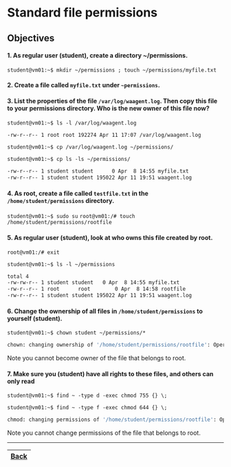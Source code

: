 # Standard file permissions

## Objectives

#### 1. As regular user (student), create a directory ~/permissions. 

`student@vm01:~$ mkdir ~/permissions ; touch ~/permissions/myfile.txt`

#### 2. Create a file called `myfile.txt` under `~permissions`.

#### 3. List the properties of the file `/var/log/waagent.log`. Then copy this file to your permissions directory. Who is the new owner of this file now?

`student@vm01:~$ ls -l /var/log/waagent.log`

```bash
-rw-r--r-- 1 root root 192274 Apr 11 17:07 /var/log/waagent.log
```

`student@vm01:~$ cp /var/log/waagent.log ~/permissions/`

`student@vm01:~$ cp ls -ls ~/permissions/`

```bash
-rw-r--r-- 1 student student      0 Apr  8 14:55 myfile.txt
-rw-r--r-- 1 student student 195022 Apr 11 19:51 waagent.log
```

#### 4. As root, create a file called `testfile.txt` in the `/home/student/permissions` directory.

`student@vm01:~$ sudo su`
`root@vm01:/# touch /home/student/permissions/rootfile`

#### 5. As regular user (student), look at who owns this file created by root.

`root@vm01:/# exit`

`student@vm01:~$ ls -l ~/permissions`

```bash
total 4
-rw-rw-r-- 1 student student   0 Apr  8 14:55 myfile.txt
-rw-r--r-- 1 root      root        0 Apr  8 14:58 rootfile
-rw-r--r-- 1 student student 195022 Apr 11 19:51 waagent.log
```

#### 6. Change the ownership of all files in `/home/student/permissions` to yourself (student).

`student@vm01:~$ chown student ~/permissions/*`

```bash
chown: changing ownership of '/home/student/permissions/rootfile': Operation not permitted
```
Note you cannot become owner of the file that belongs to root.

#### 7. Make sure you (student) have all rights to these files, and others can only read

`student@vm01:~$ find ~ -type d -exec chmod 755 {} \; `

`student@vm01:~$ find ~ -type f -exec chmod 644 {} \; `

```bash
chmod: changing permissions of '/home/student/permissions/rootfile': Operation not permitted
```
Note you cannot change permissions of the file that belongs to root.

---
[Back](../README.md)| 
:----- |
